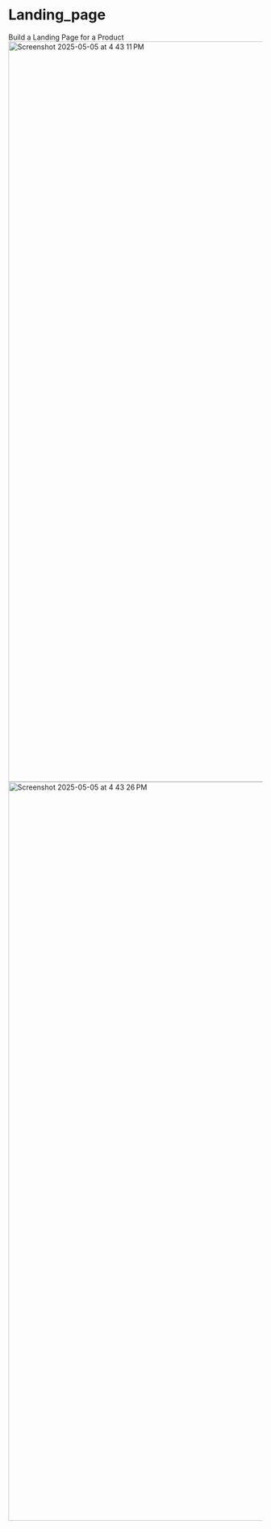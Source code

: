 # Landing_page
Build a Landing Page for a Product
<img width="1469" alt="Screenshot 2025-05-05 at 4 43 11 PM" src="https://github.com/user-attachments/assets/e6654c2c-0cc6-452b-a3d1-ffee8875e97d" />
<img width="1466" alt="Screenshot 2025-05-05 at 4 43 26 PM" src="https://github.com/user-attachments/assets/f1e11e60-dbcd-40dc-a7c7-21ebc1d3c848" />
